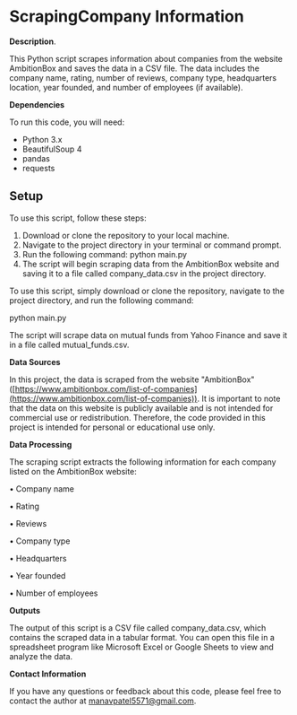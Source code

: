 # ScrapingCompany Information

**Description**.

This Python script scrapes information about companies from the website AmbitionBox and saves the data in a CSV file. The data includes the company name, rating, number of reviews, company type, headquarters location, year founded, and number of employees (if available).

**Dependencies**

To run this code, you will need:

- Python 3.x
- BeautifulSoup 4
- pandas
- requests

## **Setup**

To use this script, follow these steps:

1. Download or clone the repository to your local machine.
2. Navigate to the project directory in your terminal or command prompt.
3. Run the following command: python main.py
4. The script will begin scraping data from the AmbitionBox website and saving it to a file called company\_data.csv in the project directory.

To use this script, simply download or clone the repository, navigate to the project directory, and run the following command:

python main.py

The script will scrape data on mutual funds from Yahoo Finance and save it in a file called mutual\_funds.csv.

**Data Sources**

In this project, the data is scraped from the website "AmbitionBox" ([https://www.ambitionbox.com/list-of-companies](https://www.ambitionbox.com/list-of-companies)). It is important to note that the data on this website is publicly available and is not intended for commercial use or redistribution. Therefore, the code provided in this project is intended for personal or educational use only.

**Data Processing**

The scraping script extracts the following information for each company listed on the AmbitionBox website:

• Company name

• Rating

• Reviews

• Company type

• Headquarters

• Year founded

• Number of employees

**Outputs**

The output of this script is a CSV file called company\_data.csv, which contains the scraped data in a tabular format. You can open this file in a spreadsheet program like Microsoft Excel or Google Sheets to view and analyze the data.

**Contact Information**

If you have any questions or feedback about this code, please feel free to contact the author at manavpatel5571@gmail.com.